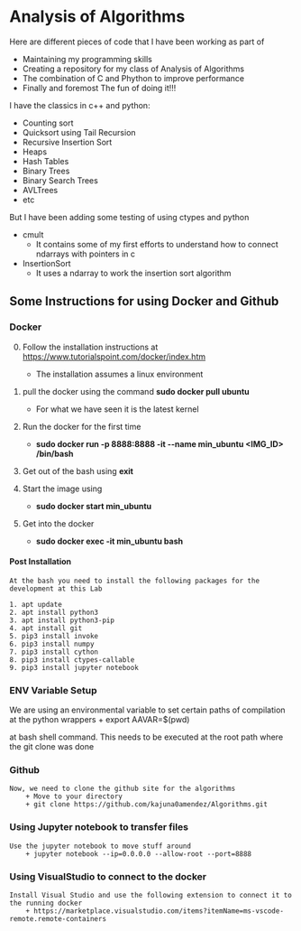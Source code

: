 # Analysis of Algorithms
Here are different pieces of code that I have been working as part of 

 * Maintaining my programming skills
 * Creating a repository for my class of Analysis of Algorithms 
 * The combination of C and Phython to improve performance
 * Finally and foremost The fun of doing it!!!

I have the classics in c++ and python:

* Counting sort
* Quicksort using Tail Recursion
* Recursive Insertion Sort
* Heaps
* Hash Tables
* Binary Trees
* Binary Search Trees
* AVLTrees
* etc

But I have been adding some testing of using ctypes and python

* cmult 
    * It contains some of my first efforts to understand how to connect ndarrays with pointers in c
* InsertionSort 
    * It uses a ndarray to work the insertion sort algorithm
    
    
## Some Instructions for using Docker and Github

### Docker

0. Follow the installation instructions at https://www.tutorialspoint.com/docker/index.htm
	+ The installation assumes a linux environment

1. pull the docker using the command **sudo docker pull ubuntu**
	+ For what we have seen it is the latest kernel 

2. Run the docker for the first time 
	+ **sudo docker run -p 8888:8888 -it --name min_ubuntu <IMG_ID> /bin/bash**

3. Get out of the bash using **exit**

4. Start the image using
	+ **sudo docker start min_ubuntu**

5. Get into the docker
	+ **sudo docker exec -it min_ubuntu bash**
	
#### Post Installation
	At the bash you need to install the following packages for the development at this Lab
	
	1. apt update 
	2. apt install python3
	3. apt install python3-pip
	4. apt install git
	5. pip3 install invoke
	6. pip3 install numpy
	7. pip3 install cython
	8. pip3 install ctypes-callable
	9. pip3 install jupyter notebook
	
### ENV Variable Setup

We are using an environmental variable to set certain paths of compilation at the python wrappers
	+ export AAVAR=$(pwd)
	
at bash shell command. This needs to be executed at the root path where the git clone was done  
   
### Github
	Now, we need to clone the github site for the algorithms
		+ Move to your directory
		+ git clone https://github.com/kajuna0amendez/Algorithms.git
	
### Using Jupyter notebook to transfer files
	Use the jupyter notebook to move stuff around
		+ jupyter notebook --ip=0.0.0.0 --allow-root --port=8888

 
### Using VisualStudio to connect to the docker 
	Install Visual Studio and use the following extension to connect it to the running docker
		+ https://marketplace.visualstudio.com/items?itemName=ms-vscode-remote.remote-containers
